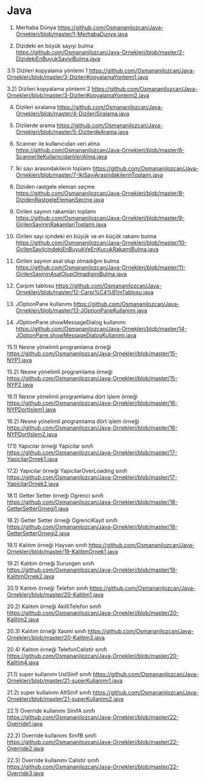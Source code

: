 # Java

1) Merhaba Dünya
https://github.com/Osmananilozcan/Java-Ornekleri/blob/master/1-MerhabaDunya.java

2) Dizideki en büyük sayıyı bulma
https://github.com/Osmananilozcan/Java-Ornekleri/blob/master/2-DizidekiEnBuyukSayiyiBulma.java

3.1) Dizileri kopyalama yöntemi 1
https://github.com/Osmananilozcan/Java-Ornekleri/blob/master/3-DizileriKopyalamaYontemi1.java

3.2) Dizileri kopyalama yöntemi 2
https://github.com/Osmananilozcan/Java-Ornekleri/blob/master/3-DizileriKopyalamaYontemi2.java

4) Dizileri sıralama
https://github.com/Osmananilozcan/Java-Ornekleri/blob/master/4-DizileriSiralama.java

5) Dizilerde arama
https://github.com/Osmananilozcan/Java-Ornekleri/blob/master/5-DizilerdeArama.java

6) Scanner ile kullanıcıdan veri alma
https://github.com/Osmananilozcan/Java-Ornekleri/blob/master/6-ScannerIleKullanicidanVeriAlma.java

7) İki sayı arasındakilerin toplamı
https://github.com/Osmananilozcan/Java-Ornekleri/blob/master/7-IkiSayiArasindakilerinToplami.java

8) Diziden rastgele eleman seçme
https://github.com/Osmananilozcan/Java-Ornekleri/blob/master/8-DizidenRastgeleElemanSecme.java

9) Girilen sayının rakamları toplamı
https://github.com/Osmananilozcan/Java-Ornekleri/blob/master/9-GirilenSayininRakamlariToplami.java

10) Girilen sayı içindeki en büyük ve en küçük rakamı bulma
https://github.com/Osmananilozcan/Java-Ornekleri/blob/master/10-GirilenSayiIcindekiEnBuyukVeEnKucukRakamiBulma.java

11) Girilen sayının asal olup olmadığını bulma
https://github.com/Osmananilozcan/Java-Ornekleri/blob/master/11-GirilenSayininAsalOlupOlmadiginiBulma.java

12) Çarpım tablosu 
https://github.com/Osmananilozcan/Java-Ornekleri/blob/master/12-Carpi%C4%B1mTablosu.java

13) JOptionPane kullanımı
https://github.com/Osmananilozcan/Java-Ornekleri/blob/master/13-JOptionPaneKullanimi.java

14) JOptionPane.showMessageDialog kullanımı
https://github.com/Osmananilozcan/Java-Ornekleri/blob/master/14-JOptionPane.showMessageDialogKullanimi.java

15.1) Nesne yönelimli programlama örneği
https://github.com/Osmananilozcan/Java-Ornekleri/blob/master/15-NYP1.java

15.2) Nesne yönelimli programlama örneği
https://github.com/Osmananilozcan/Java-Ornekleri/blob/master/15-NYP2.java

16.1) Nesne yönelimli programlama dört işlem örneği
https://github.com/Osmananilozcan/Java-Ornekleri/blob/master/16-NYPDortIslem1.java

16.2) Nesne yönelimli programlama dört işlem örneği
https://github.com/Osmananilozcan/Java-Ornekleri/blob/master/16-NYPDortIslem2.java

17.1) Yapıcılar örneği Yapicilar sınıfı
https://github.com/Osmananilozcan/Java-Ornekleri/blob/master/17-YapicilarOrnek1.java

17.2) Yapıcılar örneği YapicilarOverLoading sınıfı
https://github.com/Osmananilozcan/Java-Ornekleri/blob/master/17-YapicilarOrnek2.java

18.1) Getter Setter örneği Ogrenci sınıfı
https://github.com/Osmananilozcan/Java-Ornekleri/blob/master/18-GetterSetterOrnegi1.java

18.2) Getter Setter örneği OgrenciKayit sınıfı
https://github.com/Osmananilozcan/Java-Ornekleri/blob/master/18-GetterSetterOrnegi2.java

19.1) Kalıtım örneği Hayvan sınıfı
https://github.com/Osmananilozcan/Java-Ornekleri/blob/master/19-KalitimOrnek1.java

19.2) Kalıtım örneği Surungen sınıfı
https://github.com/Osmananilozcan/Java-Ornekleri/blob/master/19-KalitimOrnek2.java

20.1) Kalıtım örneği Telefon sınıfı
https://github.com/Osmananilozcan/Java-Ornekleri/blob/master/20-Kalitim1.java

20.2) Kalıtım örneği AkilliTelefon sınıfı
https://github.com/Osmananilozcan/Java-Ornekleri/blob/master/20-Kalitim2.java

20.3) Kalıtım örneği Xaomi sınıfı
https://github.com/Osmananilozcan/Java-Ornekleri/blob/master/20-Kalitim3.java

20.4) Kalıtım örneği TelefonCalistir sınıfı
https://github.com/Osmananilozcan/Java-Ornekleri/blob/master/20-Kalitim4.java

21.1) super kullanımı UstSinif sınıfı
https://github.com/Osmananilozcan/Java-Ornekleri/blob/master/21-superKullanimi1.java

21.2) super kullanımı AltSinif sınıfı
https://github.com/Osmananilozcan/Java-Ornekleri/blob/master/21-superKullanimi2.java

22.1) Override kullanımı SinifA sınıfı
https://github.com/Osmananilozcan/Java-Ornekleri/blob/master/22-Override1.java

22.2) Override kullanımı SinifB sınıfı
https://github.com/Osmananilozcan/Java-Ornekleri/blob/master/22-Override2.java

22.3) Override kullanımı Calistir sınıfı
https://github.com/Osmananilozcan/Java-Ornekleri/blob/master/22-Override3.java
